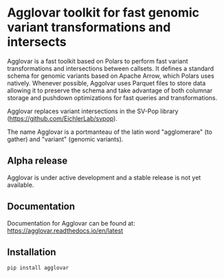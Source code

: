 # Agglovar toolkit for fast genomic variant transformations and intersects

Agglovar is a fast toolkit based on Polars to perform fast variant transformations and intersections between
callsets. It defines a standard schema for genomic variants based on Apache Arrow, which Polars uses natively. Whenever
possible, Aggolvar uses Parquet files to store data allowing it to preserve the schema and take advantage of both
columnar storage and pushdown optimizations for fast queries and transformations.

Agglovar replaces variant intersections in the SV-Pop library (https://github.com/EichlerLab/svpop).

The name Agglovar is a portmanteau of the latin word "agglomerare" (to gather) and "variant" (genomic variants).

## Alpha release

Agglovar is under active development and a stable release is not yet available.

## Documentation

Documentation for Agglovar can be found at:
https://agglovar.readthedocs.io/en/latest

## Installation

```
pip install agglovar
```

